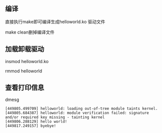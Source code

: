 ## 编译

直接执行make即可编译生成helloworld.ko 驱动文件


make clean删掉编译文件



## 加载卸载驱动


insmod helloworld.ko

rmmod helloworld

## 查看打印信息

dmesg

```text
[449805.499709] helloworld: loading out-of-tree module taints kernel.
[449805.684387] helloworld: module verification failed: signature and/or required key missing - tainting kernel
[449806.288129] hello world!
[449817.249157] byebye!
```
